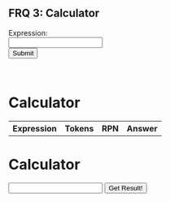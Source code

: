 ## FRQ 3: Calculator

<form id="calculator-form">
  <label for="expression-input">Expression:</label><br>
  <input type="text" id="expression-input" name="expression"><br>
  <button type="submit" id="submit-button">Submit</button>
</form> 

<br/>

<h1>Calculator</h1>

<table id="results-table">
  <tr>
    <th>Expression</th>
    <th>Tokens</th> 
    <th>RPN</th>
    <th> <strong> Answer </strong> </th>
  </tr>
</table>

<script>
  // checks rohan juneja's api
  const API_URL = 'https://csa-backend.rohanj.dev/api/calculator1/calculate?expression=';
  document.getElementById('calculator-form').addEventListener('submit', (event) => {
    event.preventDefault();
    let expression = document.getElementById('expression-input').value;
    expression = expression.replace(/\^/g, 'POW');
    fetch(`${API_URL}expression=${expression}`)
      .then(response => response.json())
      .then(data => {
        const table = document.getElementById('results-table');
        const row = table.insertRow(-1);
        const expressionCell = row.insertCell(0);
        const tokensCell = row.insertCell(1);
        const rpnCell = row.insertCell(2);
        const resultCell = row.insertCell(3);
        expressionCell.innerHTML = data.Expression;
        tokensCell.innerHTML = data.Tokens;
        rpnCell.innerHTML = data.RPN;
        resultCell.innerHTML = `<strong>${data.Result}</strong>`;
      });
  });
</script>


<h1>Calculator</h1>

<input id="expression" type="text">
<button id="submit">Get Result!</button>
<p id="output"></p>

<script>
document.getElementById("submit").onclick = () => {
	fetch("https://csa-backend.rohanj.dev/api/calculator1/calculate?expression=" + encodeURIComponent(document.getElementById("expression").value)).then(body => body.text()).then(body => {
    document.getElementById("output").innerHTML = body;
  })
}
</script>
